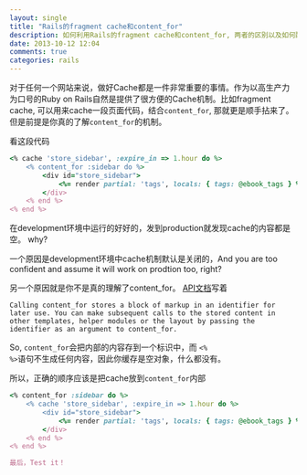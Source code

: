 ```yaml
---
layout: single
title: "Rails的fragment cache和content_for"
description: 如何利用Rails的fragment cache和content_for, 两者的区别以及如何配合使用
date: 2013-10-12 12:04
comments: true
categories: rails
---
```



对于任何一个网站来说，做好Cache都是一件非常重要的事情。作为以高生产力为口号的Ruby on Rails自然是提供了很方便的Cache机制。比如fragment cache, 可以用来cache一段页面代码，结合<code>content_for</code>, 那就更是顺手拈来了。但是前提是你真的了解<code>content_for</code>的机制。

看这段代码
```ruby cache and content for #wrong
<% cache 'store_sidebar', :expire_in => 1.hour do %>
	<% content_for :sidebar do %>
		<div id="store_sidebar">
			<%= render partial: 'tags', locals: { tags: @ebook_tags } %>
		</div>
	<% end %>
<% end %>
```

在development环境中运行的好好的，发到production就发现cache的内容都是空。 why?

一个原因是development环境中cache机制默认是关闭的，And you are too confident and assume it will work on prodtion too, right?

另一个原因就是你不是真的理解了content_for。 [API文档](http://apidock.com/rails/ActionView/Helpers/CaptureHelper/content_for)写着

	Calling content_for stores a block of markup in an identifier for later use. You can make subsequent calls to the stored content in other templates, helper modules or the layout by passing the identifier as an argument to content_for.

So, <code>content_for</code>会把内部的内容存到一个标识中，而 <code><% %></code>语句不生成任何内容，因此你缓存是空对象，什么都没有。

所以，正确的顺序应该是把cache放到<code>content_for</code>内部

```ruby cache content_for
<% content_for :sidebar do %>
	<% cache 'store_sidebar', :expire_in => 1.hour do %>
		<div id="store_sidebar">
			<%= render partial: 'tags', locals: { tags: @ebook_tags } %>
		</div>
	<% end %>
<% end %>

最后，Test it！
